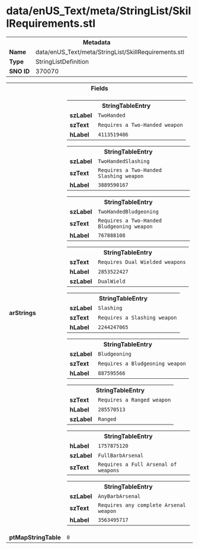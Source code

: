 <h1>data/enUS_Text/meta/StringList/SkillRequirements.stl</h1><table><tr><th colspan="100%">Metadata</th></tr><tr><td><b>Name</b></td><td>data/enUS_Text/meta/StringList/SkillRequirements.stl</td></tr><tr><td><b>Type</b></td><td>StringListDefinition</td></tr><tr><td><b>SNO ID</b></td><td>370070</td></tr></table>

<table><tr><th colspan="100%">Fields</th></tr><tr><td><b>arStrings</b></td><td><table><tr><th colspan="100%">StringTableEntry</th></tr><tr><td><b>szLabel</b></td><td><code>TwoHanded</code></td></tr><tr><td><b>szText</b></td><td><code>Requires a Two-Handed weapon</code></td></tr><tr><td><b>hLabel</b></td><td><code>4113519486</code></td></tr></table>


<table><tr><th colspan="100%">StringTableEntry</th></tr><tr><td><b>szLabel</b></td><td><code>TwoHandedSlashing</code></td></tr><tr><td><b>szText</b></td><td><code>Requires a Two-Handed Slashing weapon</code></td></tr><tr><td><b>hLabel</b></td><td><code>3889590167</code></td></tr></table>


<table><tr><th colspan="100%">StringTableEntry</th></tr><tr><td><b>szLabel</b></td><td><code>TwoHandedBludgeoning</code></td></tr><tr><td><b>szText</b></td><td><code>Requires a Two-Handed Bludgeoning weapon</code></td></tr><tr><td><b>hLabel</b></td><td><code>767888108</code></td></tr></table>


<table><tr><th colspan="100%">StringTableEntry</th></tr><tr><td><b>szText</b></td><td><code>Requires Dual Wielded weapons</code></td></tr><tr><td><b>hLabel</b></td><td><code>2853522427</code></td></tr><tr><td><b>szLabel</b></td><td><code>DualWield</code></td></tr></table>


<table><tr><th colspan="100%">StringTableEntry</th></tr><tr><td><b>szLabel</b></td><td><code>Slashing</code></td></tr><tr><td><b>szText</b></td><td><code>Requires a Slashing weapon</code></td></tr><tr><td><b>hLabel</b></td><td><code>2244247065</code></td></tr></table>


<table><tr><th colspan="100%">StringTableEntry</th></tr><tr><td><b>szLabel</b></td><td><code>Bludgeoning</code></td></tr><tr><td><b>szText</b></td><td><code>Requires a Bludgeoning weapon</code></td></tr><tr><td><b>hLabel</b></td><td><code>887595566</code></td></tr></table>


<table><tr><th colspan="100%">StringTableEntry</th></tr><tr><td><b>szText</b></td><td><code>Requires a Ranged weapon</code></td></tr><tr><td><b>hLabel</b></td><td><code>285570513</code></td></tr><tr><td><b>szLabel</b></td><td><code>Ranged</code></td></tr></table>


<table><tr><th colspan="100%">StringTableEntry</th></tr><tr><td><b>hLabel</b></td><td><code>1757875120</code></td></tr><tr><td><b>szLabel</b></td><td><code>FullBarbArsenal</code></td></tr><tr><td><b>szText</b></td><td><code>Requires a Full Arsenal of weapons</code></td></tr></table>


<table><tr><th colspan="100%">StringTableEntry</th></tr><tr><td><b>szLabel</b></td><td><code>AnyBarbArsenal</code></td></tr><tr><td><b>szText</b></td><td><code>Requires any complete Arsenal weapon</code></td></tr><tr><td><b>hLabel</b></td><td><code>3563495717</code></td></tr></table>


</td></tr><tr><td><b>ptMapStringTable</b></td><td><code>0</code></td></tr></table>

